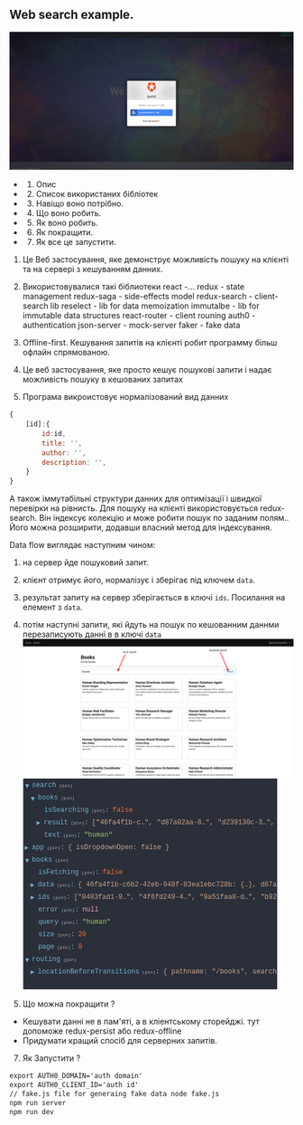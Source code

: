 ## Web search example.
![](./images/login.png)
- 1. Опис
- 2. Список використаних бібліотек
- 3. Навіщо воно потрібно.
- 4. Що воно робить. 
- 5. Як воно робить.
- 6. Як покращити.
- 7. Як все це запустити.


1. Це Веб застосування, яке демонструє  можливість пошуку на клієнті та на сервері з кешуванням данних.
2. Використовувалися такі біблиотеки 
 react -...
 redux - state management 
 redux-saga - side-effects model 
 redux-search - client-search lib
 reselect - lib for data memoization
 immutalbe - lib for immutable data structures
 react-router - client rouning 
 auth0 - authentication
 json-server - mock-server
 faker - fake data

3. Offline-first. Кешування запитів на клієнті робит программу більш офлайн спрямованою.
4. Це веб застосування, яке просто кешує пошукові запити і надає можливість пошуку в кешованих запитах
5. Програма викроистовує нормалізований вид данних 
```js 
{
    [id]:{
        id:id,
        title: '',
        author: '',
        description: '',
    }
}
```
А також іммутабільні структури данних для оптимізації і швидкої перевірки на рівнисть.
Для пошуку на клієнті використовується redux-search. Він індексує колекцію и може робити пошук по заданим полям..
Його можна розширити, додавши власний метод для індексування.

Data flow виглядає наступним чином:
1. на сервер йде пошуковий запит. 
2. клієнт отримує його, нормалізує і зберігає під ключем ```data```.
3. результат запиту на сервер зберігається в ключі ```ids```. Посилання на елемент з ```data```.
4. потім наступні запити, які йдуть на пошук по кешованним даннми перезаписують данні в в ключі ```data```
![](https://raw.githubusercontent.com/kraken97/ir-sample/master/images/ir.png)
![](https://raw.githubusercontent.com/kraken97/ir-sample/master/images/store.png)

6. Що можна покращити ?
 - Кешувати данні не в пам'яті, а в кліентському сторейджі.
   тут допоможе redux-persist або redux-offline
 - Придумати кращий спосіб для серверних запитів.

7. Як 3апустити ?
```
export AUTH0_DOMAIN='auth domain'
export AUTH0_CLIENT_ID='auth id'
// fake.js file for generaing fake data node fake.js
npm run server
npm run dev
```
